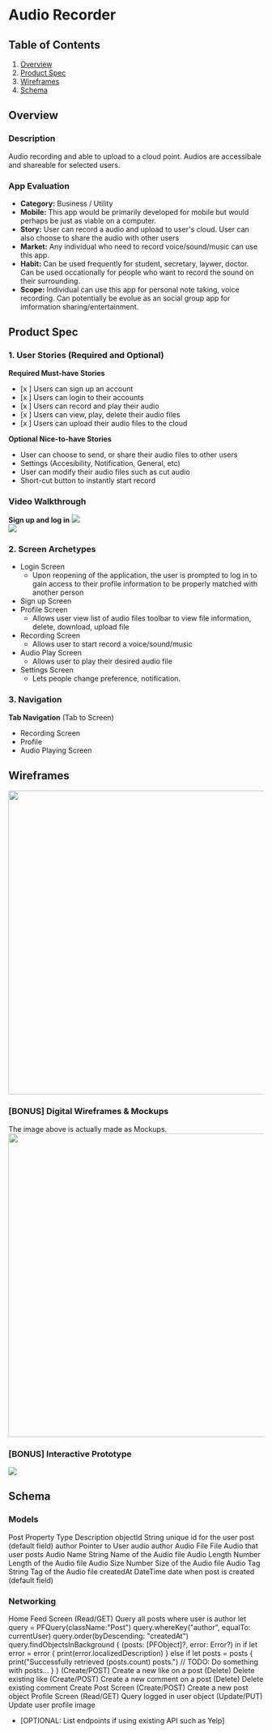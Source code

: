 # Audio Recorder

## Table of Contents
1. [Overview](#Overview)
1. [Product Spec](#Product-Spec)
1. [Wireframes](#Wireframes)
2. [Schema](#Schema)

## Overview
### Description
Audio recording and able to upload to a cloud point. Audios are accessibale and shareable for selected users.

### App Evaluation
- **Category:** Business / Utility
- **Mobile:** This app would be primarily developed for mobile but would perhaps be just as viable on a computer.
- **Story:** User can record a audio and upload to user's cloud. User can also choose to share the audio with other users
- **Market:** Any individual who need to record voice/sound/music can use this app.
- **Habit:** Can be used frequently for student, secretary, laywer, doctor. Can be used occationally for people who want to record the sound on their surrounding.
- **Scope:** Individual can use this app for personal note taking, voice recording. Can potentially be evolue as an social group app for imformation sharing/entertainment.

## Product Spec
### 1. User Stories (Required and Optional)

**Required Must-have Stories**

- [x ] Users can sign up an account
- [x ] Users can login to their accounts
- [x ] Users can record and play their audio
- [x ] Users can view, play, delete their audio files
- [x ] Users can upload their audio files to the cloud


**Optional Nice-to-have Stories**

* User can choose to send, or share their audio files to other users
* Settings (Accesibility, Notification, General, etc)
* User can modify their audio files such as cut audio
* Short-cut button to instantly start record

### Video Walkthrough

**Sign up and log in**
<img src="https://github.com/YoTNT/Audio-Recorder/blob/master/login_signUp_audioRecorder.gif"><br>
<img src="https://github.com/YoTNT/Audio-Recorder/blob/master/walkthrough.gif"><br>

### 2. Screen Archetypes

* Login Screen
  * Upon reopening of the application, the user is prompted to log in to gain access to their profile information to be properly matched with another person
* Sign up Screen
* Profile Screen 
   * Allows user view list of audio files toolbar to view file information, delete, download, upload file
* Recording Screen
   * Allows user to start record a voice/sound/music
* Audio Play Screen
   * Allows user to play their desired audio file
* Settings Screen
   * Lets people change preference, notification.

### 3. Navigation

**Tab Navigation** (Tab to Screen)

* Recording Screen
* Profile
* Audio Playing Screen

## Wireframes
<img src="https://github.com/YoTNT/Audio-Recorder/blob/master/UI%20Collection.jpg" width=600><br>

### [BONUS] Digital Wireframes & Mockups
The image above is actually made as Mockups.
<img src="https://github.com/YoTNT/Audio-Recorder/blob/master/Mockups.jpg" width=600><br>


### [BONUS] Interactive Prototype
<img src="https://github.com/YoTNT/Audio-Recorder/blob/master/walkthrough_audioRecorder.gif"><br>

## Schema 

### Models
Post
Property	Type			Description
objectId	String			unique id for the user post (default field)
author		Pointer to User		audio author
Audio File	File			Audio that user posts
Audio Name	String			Name of the Audio file
Audio Length	Number			Length of the Audio file
Audio Size	Number			Size of the Audio file
Audio Tag	String			Tag of the Audio file
createdAt	DateTime		date when post is created (default field)

### Networking
Home Feed Screen
(Read/GET) Query all posts where user is author
let query = PFQuery(className:"Post")
query.whereKey("author", equalTo: currentUser)
query.order(byDescending: "createdAt")
query.findObjectsInBackground { (posts: [PFObject]?, error: Error?) in
   if let error = error { 
      print(error.localizedDescription)
   } else if let posts = posts {
      print("Successfully retrieved \(posts.count) posts.")
  // TODO: Do something with posts...
   }
}
(Create/POST) Create a new like on a post
(Delete) Delete existing like
(Create/POST) Create a new comment on a post
(Delete) Delete existing comment
Create Post Screen
(Create/POST) Create a new post object
Profile Screen
(Read/GET) Query logged in user object
(Update/PUT) Update user profile image

- [OPTIONAL: List endpoints if using existing API such as Yelp]

